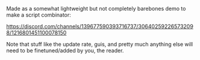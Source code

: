 Made as a somewhat lightweight but not completely barebones demo to make a script combinator:

https://discord.com/channels/139677590393716737/306402592265732098/1216801451100078150

Note that stuff like the update rate, guis, and pretty much anything else will need to be finetuned/added by you, the reader.
